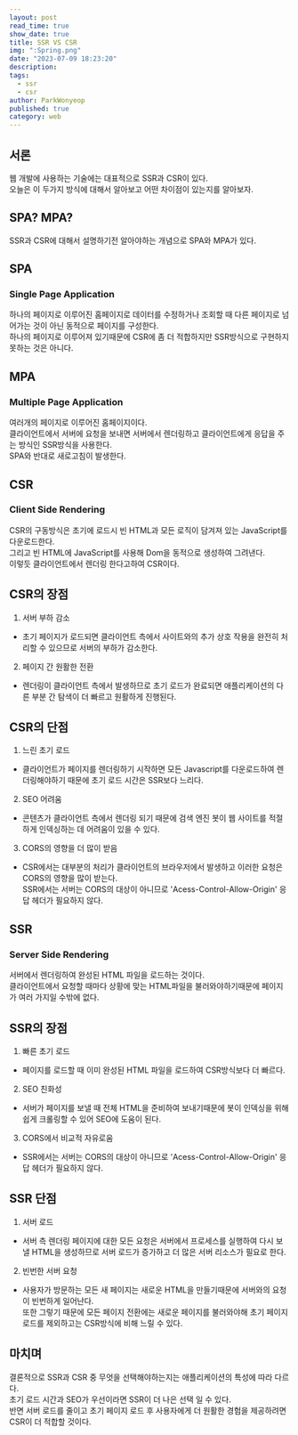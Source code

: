 ```yaml
---
layout: post
read_time: true
show_date: true
title: SSR VS CSR
img: ":Spring.png"
date: "2023-07-09 18:23:20"
description: 
tags:
  - ssr
  - csr
author: ParkWonyeop
published: true
category: web
---
```

## 서론

웹 개발에 사용하는 기술에는 대표적으로 SSR과 CSR이 있다.  
오늘은 이 두가지 방식에 대해서 알아보고 어떤 차이점이 있는지를 알아보자.  

## SPA? MPA?

SSR과 CSR에 대해서 설명하기전 알아야하는 개념으로 SPA와 MPA가 있다.  

## SPA

### Single Page Application

하나의 페이지로 이루어진 홈페이지로 데이터를 수정하거나 조회할 때 다른 페이지로 넘어가는 것이 아닌 동적으로 페이지를 구성한다.  
하나의 페이지로 이루어져 있기때문에 CSR에 좀 더 적합하지만 SSR방식으로 구현하지 못하는 것은 아니다.  

## MPA

### Multiple Page Application

여러개의 페이지로 이루어진 홈페이지이다.  
클라이언트에서 서버에 요청을 보내면 서버에서 렌더링하고 클라이언트에게 응답을 주는 방식인 SSR방식을 사용한다.  
SPA와 반대로 새로고침이 발생한다.  

## CSR

### Client Side Rendering

CSR의 구동방식은 초기에 로드시 빈 HTML과 모든 로직이 담겨져 있는 JavaScript를 다운로드한다.  
그리고 빈 HTML에 JavaScript를 사용해 Dom을 동적으로 생성하여 그려낸다.  
이렇듯 클라이언트에서 렌더링 한다고하여 CSR이다.  

## CSR의 장점

1. 서버 부하 감소  
- 초기 페이지가 로드되면 클라이언트 측에서 사이트와의 추가 상호 작용을 완전히 처리할 수 있으므로 서버의 부하가 감소한다.  

2. 페이지 간 원활한 전환
- 렌더링이 클라이언트 측에서 발생하므로 초기 로드가 완료되면 애플리케이션의 다른 부분 간 탐색이 더 빠르고 원활하게 진행된다.  

## CSR의 단점

1. 느린 초기 로드  
- 클라이언트가 페이지를 렌더링하기 시작하면 모든 Javascript를 다운로드하여 렌더링해야하기 때문에 초기 로드 시간은 SSR보다 느리다.  

2. SEO 어려움  
- 콘텐츠가 클라이언트 측에서 렌더링 되기 때문에 검색 엔진 봇이 웹 사이트를 적절하게 인덱싱하는 데 어려움이 있을 수 있다.  

3. CORS의 영향을 더 많이 받음  
- CSR에서는 대부분의 처리가 클라이언트의 브라우저에서 발생하고 이러한 요청은 CORS의 영향을 많이 받는다.  
SSR에서는 서버는 CORS의 대상이 아니므로 'Acess-Control-Allow-Origin' 응답 헤더가 필요하지 않다.  

## SSR

### Server Side Rendering

서버에서 렌더링하여 완성된 HTML 파일을 로드하는 것이다.  
클라이언트에서 요청할 때마다 상황에 맞는 HTML파일을 불러와야하기때문에 페이지가 여러 가지일 수밖에 없다.  

## SSR의 장점

1. 빠른 초기 로드  
- 페이지를 로드할 때 이미 완성된 HTML 파일을 로드하여 CSR방식보다 더 빠르다.  

2. SEO 친화성  
- 서버가 페이지를 보낼 때 전체 HTML을 준비하여 보내기때문에 봇이 인덱싱을 위해 쉽게 크롤링할 수 있어 SEO에 도움이 된다.  

3. CORS에서 비교적 자유로움  
- SSR에서는 서버는 CORS의 대상이 아니므로 'Acess-Control-Allow-Origin' 응답 헤더가 필요하지 않다.  

## SSR 단점

1. 서버 로드  
- 서버 측 렌더링 페이지에 대한 모든 요청은 서버에서 프로세스를 실행하여 다시 보낼 HTML을 생성하므로 서버 로드가 증가하고 더 많은 서버 리소스가 필요로 한다.  

2. 빈번한 서버 요청  
- 사용자가 방문하는 모든 새 페이지는 새로운 HTML을 만들기때문에 서버와의 요청이 빈번하게 일어난다.  
또한 그렇기 때문에 모든 페이지 전환에는 새로운 페이지를 불러와야해 초기 페이지 로드를 제외하고는 CSR방식에 비해 느릴 수 있다.  


## 마치며

결론적으로 SSR과 CSR 중 무엇을 선택해야하는지는 애플리케이션의 특성에 따라 다르다.  
초기 로드 시간과 SEO가 우선이라면 SSR이 더 나은 선택 일 수 있다.  
반면 서버 로드를 줄이고 초기 페이지 로드 후 사용자에게 더 원활한 경험을 제공하려면 CSR이 더 적합할 것이다.  
